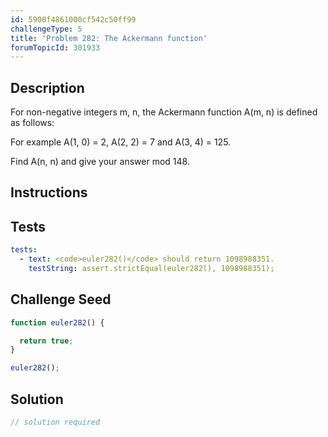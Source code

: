```yaml
---
id: 5900f4861000cf542c50ff99
challengeType: 5
title: 'Problem 282: The Ackermann function'
forumTopicId: 301933
---
```


## Description

<section id='description'>

For non-negative integers m, n, the Ackermann function A(m, n) is defined as follows:

For example A(1, 0) = 2, A(2, 2) = 7 and A(3, 4) = 125.

Find A(n, n) and give your answer mod 148.

</section>

## Instructions

<section id='instructions'>

</section>

## Tests

<section id='tests'>

```yml
tests:
  - text: <code>euler282()</code> should return 1098988351.
    testString: assert.strictEqual(euler282(), 1098988351);

```

</section>

## Challenge Seed

<section id='challengeSeed'>

<div id='js-seed'>

```js
function euler282() {

  return true;
}

euler282();
```

</div>

</section>

## Solution

<section id='solution'>

```js
// solution required
```

</section>
